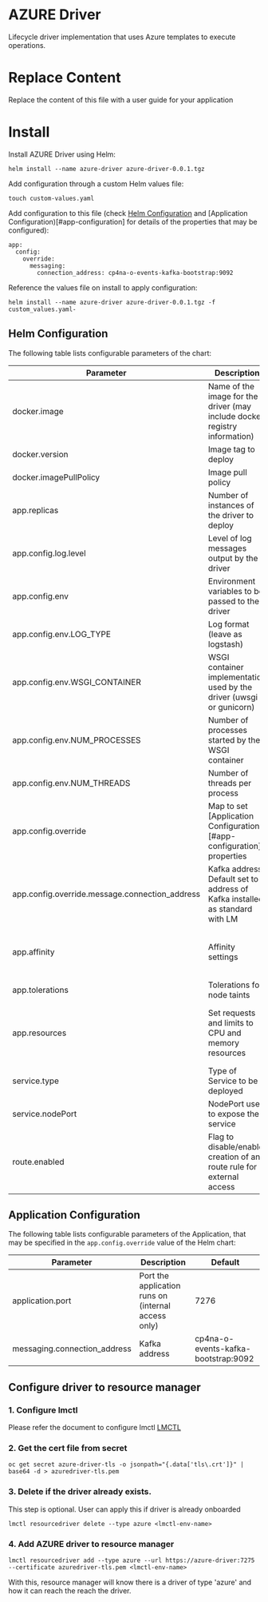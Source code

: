 # AZURE Driver

Lifecycle driver implementation that uses Azure templates to execute operations.

# Replace Content

Replace the content of this file with a user guide for your application

# Install

Install AZURE Driver using Helm:

```
helm install --name azure-driver azure-driver-0.0.1.tgz
```

Add configuration through a custom Helm values file:

```
touch custom-values.yaml
```

Add configuration to this file (check [Helm Configuration](#helm-configuration) and [Application Configuration)[#app-configuration] for details of the properties that may be configured):

```
app:
  config:
    override:
      messaging:
        connection_address: cp4na-o-events-kafka-bootstrap:9092
```

Reference the values file on install to apply configuration:

```
helm install --name azure-driver azure-driver-0.0.1.tgz -f custom_values.yaml-
```

## Helm Configuration

The following table lists configurable parameters of the chart:

| Parameter | Description | Default |
| --- | --- | --- |
| docker.image | Name of the image for the driver (may include docker registry information) | aws-driver |
| docker.version | Image tag to deploy | 0.0.1 |
| docker.imagePullPolicy | Image pull policy | IfNotPresent |
| app.replicas | Number of instances of the driver to deploy | 1 |
| app.config.log.level | Level of log messages output by the driver | INFO |
| app.config.env | Environment variables to be passed to the driver | (See below) |
| app.config.env.LOG_TYPE | Log format (leave as logstash) | logstash |
| app.config.env.WSGI_CONTAINER | WSGI container implementation used by the driver (uwsgi or gunicorn) | uwsgi |
| app.config.env.NUM_PROCESSES | Number of processes started by the WSGI container | 4 |
| app.config.env.NUM_THREADS | Number of threads per process | 2 |
| app.config.override | Map to set [Application Configuration)[#app-configuration] properties | See connection_address below and [Application Configuration)[#app-configuration] properties |
| app.config.override.message.connection_address | Kafka address. Default set to address of Kafka installed as standard with LM | cp4na-o-events-kafka-bootstrap:9092 |
| app.affinity | Affinity settings | A pod anti-affinity rule is configured to inform Kubernetes it is preferable to deploy the pods on different Nodes |
| app.tolerations | Tolerations for node taints | [] |
| app.resources | Set requests and limits to CPU and memory resources | resources.limits.cpu: 2 resources.limits.memory: 2Gi resources.requests.cp4: 2 resources.requests.memory: 1Gi |
| service.type | Type of Service to be deployed | NodePort |
| service.nodePort | NodePort used to expose the service | 30259 |
| route.enabled | Flag to disable/enable creation of an route rule for external access | true |

## Application Configuration

The following table lists configurable parameters of the Application, that may be specified in the `app.config.override` value of the Helm chart:

| Parameter | Description | Default |
| --- | --- | --- |
| application.port | Port the application runs on (internal access only) | 7276 | 
| messaging.connection_address | Kafka address | cp4na-o-events-kafka-bootstrap:9092 |


## Configure driver to resource manager

  ### 1. Configure lmctl
     
  Please refer the document to configure lmctl [LMCTL](https://pages.github.ibm.com/tnc/tnc.github.io/technical/development-environment/openshift-development-environment#lmctl)


  ### 2. Get the cert file from secret

     
    oc get secret azure-driver-tls -o jsonpath="{.data['tls\.crt']}" | base64 -d > azuredriver-tls.pem
    

  ### 3. Delete if the driver already exists.
       
  This step is optional. User can apply this if driver is already onboarded

  
    lmctl resourcedriver delete --type azure <lmctl-env-name>
  

  ### 4. Add AZURE driver to resource manager

    lmctl resourcedriver add --type azure --url https://azure-driver:7275 --certificate azuredriver-tls.pem <lmctl-env-name>
    

  With this, resource manager will know there is a driver of type 'azure' and how it can reach the reach the driver.